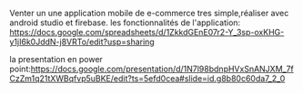 Venter un une application mobile de e-commerce tres simple,réaliser avec android studio et firebase.
les fonctionnalités de l'application: https://docs.google.com/spreadsheets/d/1ZkkdGEnE07r2-Y_3sp-oxKHG-y1jI6k0JddN-j8VRTo/edit?usp=sharing


la presentation en power point:https://docs.google.com/presentation/d/1N7l98bdnpHVxSnANJXM_7fCzZm1q21tXWBqfvp5uBKE/edit?ts=5efd0cea#slide=id.g8b80c60da7_2_0
